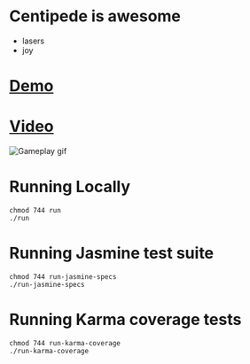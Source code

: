 # Centipede is awesome
- lasers
- joy

# [Demo](http://centipede.matthewodle.com/index.html)

# [Video](https://youtu.be/V_LdZUEypng)

![Gameplay gif](https://gitlab.com/taciturn-pachyderm/centipede/raw/901df6b828fa359d461581b451f75b80bb1a9324/media/centipede.gif)

# Running Locally

```
chmod 744 run
./run
```

# Running Jasmine test suite

```
chmod 744 run-jasmine-specs
./run-jasmine-specs
```

# Running Karma coverage tests

```
chmod 744 run-karma-coverage
./run-karma-coverage
```
